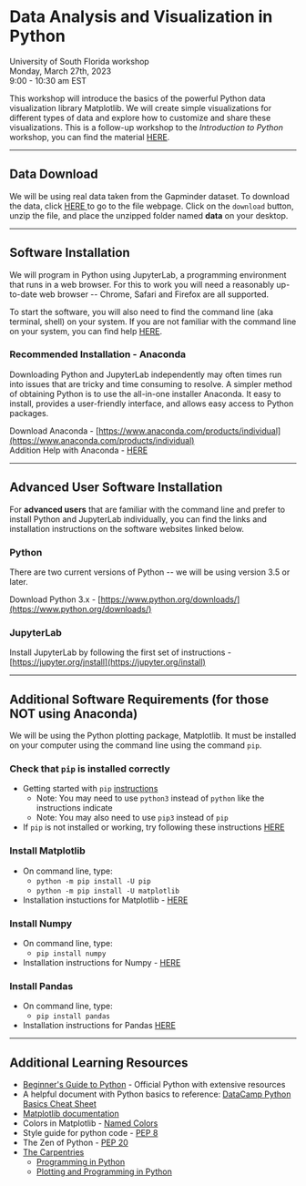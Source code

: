 # Data Analysis and Visualization in Python
University of South Florida workshop   
Monday, March 27th, 2023  
9:00 - 10:30 am EST  

This workshop will introduce the basics of the powerful Python data visualization library Matplotlib. We will create simple visualizations for different types of data and explore how to customize and share these visualizations. This is a follow-up workshop to the *Introduction to Python* workshop, you can find the material [HERE](https://github.com/sborrego/Introduction-to-Python/blob/main/Introduction%20to%20Python.ipynb).

***

## Data Download

We will be using real data taken from the Gapminder dataset. To download the data, click 
<a href="https://github.com/sborrego/Data-Visualization-in-Python/blob/main/gapminder-data.zip" download> HERE </a> to go to the file webpage. Click on the `download` button, unzip the file, and place the unzipped folder named **data** on your desktop.

***

## Software Installation

We will program in Python using JupyterLab, a programming environment that runs in a web browser. For this to work you will need a reasonably up-to-date web browser -- Chrome, Safari and Firefox are all supported.

To start the software, you will also need to find the command line (aka terminal, shell) on your system. If you are not familiar with the command line on your system, you can find help [HERE](https://swcarpentry.github.io/shell-novice/setup.html#where-to-type-commands-how-to-open-a-new-shell).

### Recommended Installation - Anaconda

Downloading Python and JupyterLab independently may often times run into issues that are tricky and time consuming to resolve. A simpler method of obtaining Python is to use the all-in-one installer Anaconda. It easy to install, provides a user-friendly interface, and allows easy access to Python packages.

Download Anaconda - [https://www.anaconda.com/products/individual](https://www.anaconda.com/products/individual)  
Addition Help with Anaconda - [HERE](http://swcarpentry.github.io/python-novice-gapminder/setup.html#installing-python-using-anaconda)

***

## Advanced User Software Installation

For **advanced users** that are familiar with the command line and prefer to install Python and JupyterLab individually, you can find the links and installation instructions on the software websites linked below.

### Python

There are two current versions of Python -- we will be using version 3.5 or later. 

Download Python 3.x - [https://www.python.org/downloads/](https://www.python.org/downloads/)

### JupyterLab

Install JupyterLab by following the first set of instructions - [https://jupyter.org/jnstall](https://jupyter.org/install)

***

##  Additional Software Requirements (for those NOT using Anaconda)

We will be using the Python plotting package, Matplotlib. It must be installed on your computer using the command line using the command `pip`. 

### Check that `pip` is installed correctly

* Getting started with `pip` [instructions](https://pip.pypa.io/en/stable/getting-started/)
    - Note: You may need to use `python3` instead of `python` like the instructions indicate
    - Note: You may also need to use `pip3` instead of `pip`
* If `pip` is not installed or working, try following these instructions [HERE](https://pip.pypa.io/en/stable/installation/)

### Install Matplotlib

* On command line, type:
    - `python -m pip install -U pip`
    - `python -m pip install -U matplotlib`
* Installation instuctions for Matplotlib - [HERE](https://matplotlib.org/stable/users/installing/index.html)

### Install Numpy

* On command line, type:
    - `pip install numpy`
* Installation instructions for Numpy - [HERE](https://numpy.org/install/)

### Install Pandas

* On command line, type:
   - `pip install pandas`
* Installation instructions for Pandas [HERE](https://pandas.pydata.org/docs/getting_started/install.html)

*** 

## Additional Learning Resources

* [Beginner's Guide to Python](https://wiki.python.org/moin/BeginnersGuide) - Official Python with extensive resources
* A helpful document with Python basics to reference: [DataCamp Python Basics Cheat Sheet](https://datacamp-community-prod.s3.amazonaws.com/0eff0330-e87d-4c34-88d5-73e80cb955f2) 
* [Matplotlib documentation](https://matplotlib.org/stable/index.html)
* Colors in Matplotlib - [Named Colors](https://matplotlib.org/stable/gallery/color/named_colors.html#)
* Style guide for python code - [PEP 8](https://www.python.org/dev/peps/pep-0008/)
* The Zen of Python - [PEP 20](https://www.python.org/dev/peps/pep-0020/)
* [The Carpentries](https://carpentries.org/)
    + [Programming in Python](https://swcarpentry.github.io/python-novice-inflammation/)
    + [Plotting and Programming in Python](http://swcarpentry.github.io/python-novice-gapminder/)
